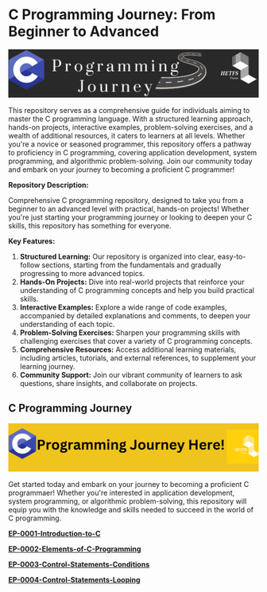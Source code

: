 # C Programming Journey: From Beginner to Advanced

![Images/C-roadmap](/Images/C-roadmap.png)

This repository serves as a comprehensive guide for individuals aiming to master the C programming language. With a structured learning approach, hands-on projects, interactive examples, problem-solving exercises, and a wealth of additional resources, it caters to learners at all levels. Whether you're a novice or seasoned programmer, this repository offers a pathway to proficiency in C programming, covering application development, system programming, and algorithmic problem-solving. Join our community today and embark on your journey to becoming a proficient C programmer!

**Repository Description:**

Comprehensive C programming repository, designed to take you from a beginner to an advanced level with practical, hands-on projects! Whether you're just starting your programming journey or looking to deepen your C skills, this repository has something for everyone.

**Key Features:**

1. **Structured Learning:** Our repository is organized into clear, easy-to-follow sections, starting from the fundamentals and gradually progressing to more advanced topics.
2. **Hands-On Projects:** Dive into real-world projects that reinforce your understanding of C programming concepts and help you build practical skills.
3. **Interactive Examples:** Explore a wide range of code examples, accompanied by detailed explanations and comments, to deepen your understanding of each topic.
4. **Problem-Solving Exercises:** Sharpen your programming skills with challenging exercises that cover a variety of C programming concepts.
5. **Comprehensive Resources:** Access additional learning materials, including articles, tutorials, and external references, to supplement your learning journey.
6. **Community Support:** Join our vibrant community of learners to ask questions, share insights, and collaborate on projects.

## C Programming Journey

![C Programming Journey](/Images/CProgrammingJourney.png)

Get started today and embark on your journey to becoming a proficient C programmaer!
Whether you're interested in application development, system programming, or algorithmic problem-solving, this repository will equip you with the knowledge and skills needed to succeed in the world of C programming.

[**EP-0001-Introduction-to-C**](C-Programs/EP-0001-Introduction-to-C/EP-0001-Introduction-to-C.md)

[**EP-0002-Elements-of-C-Programming**](C-Programs/EP-0002-Elements-of-C-Programming/EP-0002-Elements-of-C-Programming-Language.md)

[**EP-0003-Control-Statements-Conditions**](C-Programs/EP-0003-Control-Statements-Conditions/EP-0003-Control-Statements-Conditions.md)

[**EP-0004-Control-Statements-Looping**](C-Programs/EP-0004-Control-Statements-Looping/EP-0004-Control-Statements-Looping.md)
